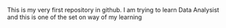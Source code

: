 This is my very first repository in github.
I am trying to learn Data Analysist and this is one of the set on way of my learning
